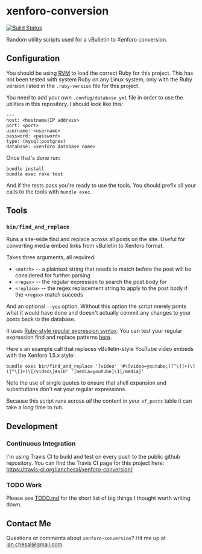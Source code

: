 # xenforo-conversion

[![Build Status](https://travis-ci.org/ianchesal/xenforo-conversion.svg?branch=master)](https://travis-ci.org/ianchesal/xenforo-conversion)

Random utility scripts used for a vBulletin to Xenforo conversion.

## Configuration

You should be using [RVM](https://rvm.io) to load the correct Ruby for this project. This has not been tested with system Ruby on any Linux system, only with the Ruby version listed in the `.ruby-version` file for this project.

You need to add your own `.config/database.yml` file in order to use the utilities in this repository. I should look like this:

    ---
    host: <hostname|IP address>
    port: <port>
    username: <username>
    password: <password>
    type: (mysql|postgres)
    database: <xenforo database name>

Once that's done run:

    bundle install
    bundle exec rake test

And if the tests pass you're ready to use the tools. You should prefix all your calls to the tools with `bundle exec`.

## Tools

### `bin/find_and_replace`

Runs a site-wide find and replace across all posts on the site. Useful for converting media embed links from vBulletin to Xenforo format.

Takes three arguments, all required:

* `<match>` -- a plaintext string that needs to match before the post will be considered for further parsing
* `<regex>` -- the regular expression to search the post body for
* `<replace>` -- the regex replacement string to apply to the post body if the `<regex>` match succeds

And an optional `--yes` option. Without this option the script merely prints what it would have done and doesn't actually commit any changes to your posts back to the database.

It uses [Ruby-style regular expression syntax](http://ruby-doc.org/core-2.2.0/Regexp.html). You can test your regular expression find and replace patterns [here](http://rubular.com).

Here's an example call that replaces vBulletin-style YouTube video embeds with the Xenforo 1.5.x style:

    bundle exec bin/find_and_replace '[video' '#\[video=youtube;([^\]]+)\]([^\[]+)\[/video\]#siU' '[media=youtube]\1[/media]'

Note the use of single quotes to ensure that shell expansion and substitutions don't eat your regular expressions.

Because this script runs across _all_ the content in your `xf_posts` table it can take a _long_ time to run.

## Development

### Continuous Integration

I'm using Travis CI to build and test on every push to the public github repository. You can find the Travis CI page for this project here: https://travis-ci.org/ianchesal/xenforo-conversion/

### TODO Work

Please see [TODO.md](TODO.md) for the short list of big things I thought worth writing down.

## Contact Me

Questions or comments about `xenforo-conversion`? Hit me up at ian.chesal@gmail.com.


